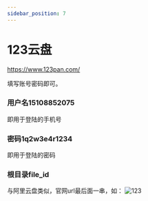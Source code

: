 ```yaml
---
sidebar_position: 7
---
```


# 123云盘
https://www.123pan.com/

填写账号密码即可。

### 用户名15108852075
即用于登陆的手机号
### 密码1q2w3e4r1234
即用于登陆的密码
### 根目录file_id
与阿里云盘类似，官网url最后面一串，如：
![123](https://store.heytapimage.com/cdo-portal/feedback/202111/24/69d5659d67337108505af5411358c0b9.png)
